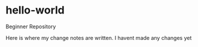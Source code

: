 # hello-world
Beginner Repository


Here is where my change notes are written. 
I havent made any changes yet
